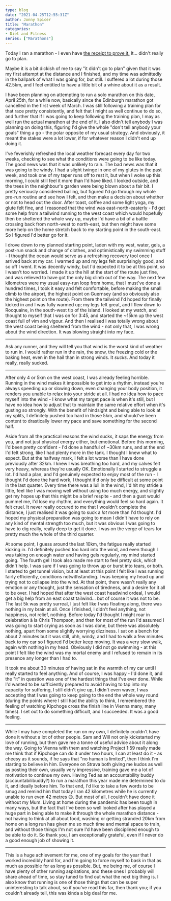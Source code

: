 ```yaml
---
type: blog
date: "2021-04-25T12:55:31Z"
author: Jonny Spicer
title: "Marathon"
categories:
- Diet and Fitness
series: ["Marathons"]
---
```

Today I ran a marathon - I even have [the receipt to prove it.](https://www.strava.com/activities/5189587665) It... didn't really go to plan.

Maybe it is a bit dickish of me to say "it didn't go to plan" given that it was my first attempt at the distance and I finished, and my time was admittedly in the ballpark of what I was going for, but still. I suffered
a lot during those 42.5km, and I feel entitled to have a little bit of a whine about it as a result.

I have been planning on attempting to run a solo marathon on this date, April 25th, for a while now, basically since the Edinburgh marathon got cancelled in the first week of March. I was still following a
training plan for that race pretty consistently, and felt that I might as well continue to do so, and further that if I was going to keep following the training plan, I may as well run the actual marathon at the end of it. I
also didn't tell anybody I was planning on doing this, figuring I'd give the whole "don't tell anybody your goals" thing a go - the polar opposite of my usual strategy. And obviously, it meant the stakes were a lot
lower, if for whatever reason I didn't end up doing it.

I've feverishly refreshed the local weather forecast every day for two weeks, checking to see what the conditions were going to be like today. The good news was that it was unlikely to rain. The bad news was that it
was going to be windy. I had a slight twinge in one of my glutes in the past week, and took one of my taper runs off to rest it, but when I woke up this morning, I could still feel it more than I'd have liked. I looked outside,
and the trees in the neighbour's garden were being blown about a fair bit. I pretty seriously considered bailing, but figured I'd go through my whole pre-run routine and see how I felt, and then make a decision
about whether or not to head out the door. After toast, coffee and some light yoga, my glute felt fine, and I reasoned that the wind was east-north-easterly - I'd get some help from a tailwind running to the west
coast which would hopefully then be sheltered the whole way up, maybe I'd have a bit of a battle crossing back from north-west to north-east, but then might have some more help on the home stretch back to my
starting point in the south-east. So I figured I'd better go for it.

I drove down to my planned starting point, laden with my vest, water, gels, a post-run snack and change of clothes, and optimistically my swimming stuff - I thought the ocean would serve as a refreshing recovery
tool once I arrived back at my car. I warmed up and my legs felt surprisingly good, and so off I went. It was decently windy, but I'd expected it to be at this point, so I wasn't too worried. I made it up the
hill at the start of the route just fine, and was relieved to have got the only big climb out of the way. The next few kilometres were my usual easy-run loop from home, that I must've done a hundred times, I took
it easy and felt comfortable, before making the small climb to the airport, the highest point on Guernsey (and so obviously also the highest point on the route). From there the tailwind I'd hoped for finally kicked
in and I was fully warmed up; my legs felt great, and I flew down to Rocquaine, in the south-west tip of the island. I looked at my watch, and thought to myself that I was on for 3:45, and started the ~15km up
the west coast full of vim and vigour. And then I realised I was totally wrong about the west coast being sheltered from the wind - not only that, I was wrong about the wind direction. It was blowing straight into
my face.

___

Ask any runner, and they will tell you that wind is the worst kind of weather to run in. I would rather run in the rain, the snow, the freezing cold or the baking heat, even in the hail than in strong
winds. It *sucks*. And today it really, really sucked.

___

After only 4 or 5km on the west coast, I was already feeling horrible. Running in the wind makes it impossible to get into a rhythm, instead you're always speeding up or slowing down, even changing your body
position, it renders you unable to relax into your stride at all. I had no idea how to pace myself into the wind - I know what my target pace is when it's still, but I have no idea how to adjust that to maintain
the same relative effort when it's gusting so strongly. With the benefit of hindsight and being able to look at my splits, I definitely pushed too hard in those 5km, and should've been content to drastically lower
my pace and save something for the second half.

Aside from all the practical reasons the wind sucks, it saps the energy from you, and not just physical energy either, but emotional. Before this morning, I'd been pretty confident - I'd done a handful of ~30km
runs, and at the end I'd felt strong, like I had plenty more in the tank. I thought I knew what to expect. But at the halfway mark, I felt a lot worse than I have done previously after 32km. I knew I was breathing
too hard, and my calves felt very heavy, whereas they're usually OK. Emotionally I started to struggle a lot. I'd had a plan, and I'd genuinely expected to enjoy most of the run - I thought I'd done the hard work,
I thought it'd only be difficult at some point in the last quarter. Every time there was a lull in the wind, I'd hit my stride a little, feel like I was moving well without using too much energy, and slightly get
my hopes up that this might be a brief respite - and then a gust would pummel me, I'd lose my rhythm, and everything would feel so hard again. It felt cruel. It never really occured to me that I wouldn't complete
the distance, I just realised it was going to suck a *lot* more than I'd thought. I'd hoped my physical preparation was going to mean I didn't have to rely on any kind of mental strength too much, but it was obvious
I was going to have to dig really, really deep to get it done. I was on the verge of tears for pretty much the whole of the third quarter.

At some point, I guess around the last 10km, the fatigue really started kicking in. I'd definitely pushed too hard into the wind, and even though I was taking on enough water and having gels regularly, my mind
started going. The fourth gel I took also made me start to feel pretty sick, which didn't help. I was sure if I was going to throw up or burst into tears, or both. I started to get tunnel vision, but at least at
this point I felt like I was running fairly efficiently, conditions notwithstanding. I was keeping my head up and trying not to collapse into the wind. At that point, there wasn't really any emotion or any thought, just
the sensation of tiredness, and a desire for it all to be over. I had hoped that after the west coast headwind ordeal, I would get a big help from an east coast tailwind... but of course it was not to be. The last
5k was pretty surreal, I just felt like I was floating along, there was nothing in my brain at all. Once I finished, I didn't feel anything, not happiness, not relief, nothing. Before today I'd thought I might roar
in celebration à la Chris Thompson, and then for most of the run I'd assumed I was going to start crying as soon as I was done, but there was absolutely nothing, apart from some slightly worrying dizziness. I sat
on a bench for about 2 minutes but it was still, uhh, windy, and I had to walk a few minutes back to my car so I figured I'd better keep moving. It was a very slow walk, again with nothing in my head. Obviously I
did not go swimming - at this point I felt like the wind was my mortal enemy and I refused to remain in its presence any longer than I had to.

It took me about 30 minutes of having sat in the warmth of my car until I really started to feel anything. And of course, I was happy - I'd done it, and the "it" in question was one of the hardest things that
I've ever done. While I'd wanted to be sufficiently prepared to avoid having to tap into my capacity for suffering, I still didn't give up, I didn't even waver, I was accepting that I was going to keep going to
the end the whole way round (during the points where I still had the ability to think, I remembered the feeling of watching Kipchoge cross the finish line in Vienna many, many times). I set out to do something
difficult, and I succeeded. It was a good feeling.

___

While I may have completed the run on my own, I definitely couldn't have done it without a lot of other people. Sam and Will not only kickstarted my love of running, but then gave me a tonne of useful advice about
it along the way. Going to Vienna with them and watching Project 1:59 really made me think that if Kipchoge can do it under two hours, I can at least do it - as cheesy as it sounds, if he says that "no human is
limited", then I think I'm starting to believe in him. Everyone on Strava both giving me kudos as well as posting their own, usually very impressive, training gave me a lot of motivation to continue my own. Having
Ted as an accountability buddy (accountabilibuddy?) to run a marathon this year made me determined to do it, and ideally before him. To that end, I'd like to take a few words to be smug and remind him that today
I ran 42 kilometres while he is currently unable to run even 42 metres 😉. But most of all, I couldn't have done it without my Mum. Living at home during the pandemic has been tough in many ways, but the fact that
I've been so well looked after has played a huge part in being able to make it through the whole marathon distance - not having to think at all about food, washing or getting stranded 20km from home on a long run has
given me so much time and mental space to train, and without those things I'm not sure I'd have been disciplined enough to be able to do it. So thank you, I am exceptionally grateful, even if I never do a good enough
job of showing it.

___

This is a huge achievement for me, one of my goals for the year that I worked incredibly hard for, and I'm going to force myself to bask in that as much as possible for as long as possible. But, me being me,
of course I have plenty of other running aspirations, and these ones I probably will share ahead of time, so stay tuned to find out what the next big thing is. I also know that running is one of those things that
can be super uninteresting to talk about, so if you've read this far, then thank you; if you couldn't already tell, this was kinda a big deal for me.
